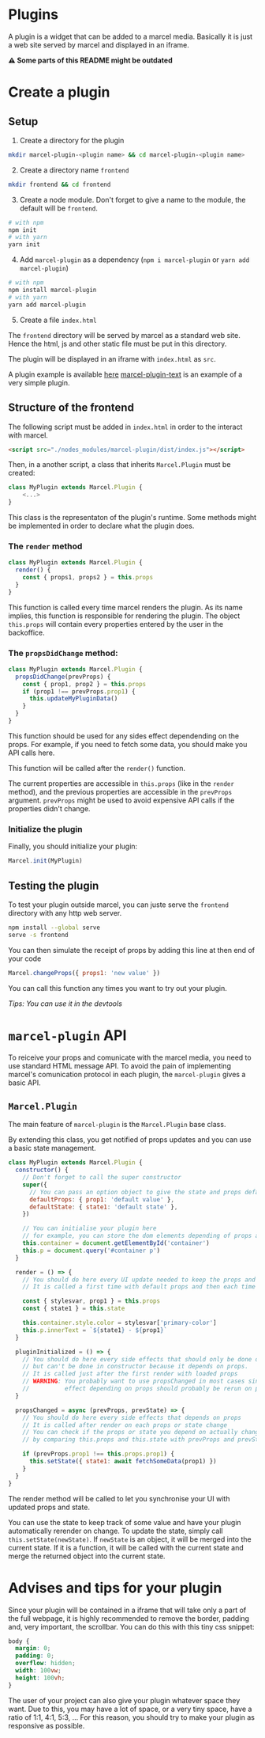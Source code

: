 # Plugins

A plugin is a widget that can be added to a marcel media.
Basically it is just a web site served by marcel and displayed in an iframe.

**:warning: Some parts of this README might be outdated**

# Create a plugin

## Setup

1. Create a directory for the plugin

```bash
mkdir marcel-plugin-<plugin name> && cd marcel-plugin-<plugin name>
```

2. Create a directory name `frontend`

```bash
mkdir frontend && cd frontend
```

3. Create a node module. Don't forget to give a name to the module, the default will be `frontend`.

```bash
# with npm
npm init
# with yarn
yarn init
```

4. Add `marcel-plugin` as a dependency (`npm i marcel-plugin` or `yarn add marcel-plugin`)

```bash
# with npm
npm install marcel-plugin
# with yarn
yarn add marcel-plugin
```

5. Create a file `index.html`

The `frontend` directory will be served by marcel as a standard web site.
Hence the html, js and other static file must be put in this directory.

The plugin will be displayed in an iframe with `index.html` as `src`.

A plugin example is available [here](./example/simple)
[marcel-plugin-text](https://github.com/EmrysMyrddin/marcel-plugin-text) is an example of a very simple plugin.

## Structure of the frontend

The following script must be added in `index.html` in order to the interact with marcel.

```html
<script src="./nodes_modules/marcel-plugin/dist/index.js"></script>
```

Then, in a another script, a class that inherits `Marcel.Plugin` must be created:

```javascript
class MyPlugin extends Marcel.Plugin {
    <...>
}
```

This class is the representaton of the plugin's runtime. Some methods might be implemented in order to declare what the plugin does.

### The `render` method

```javascript
class MyPlugin extends Marcel.Plugin {
  render() {
    const { props1, props2 } = this.props
  }
}
```

This function is called every time marcel renders the plugin.
As its name implies, this function is responsible for rendering the plugin.
The object `this.props` will contain every properties entered by the user in the backoffice.

### The `propsDidChange` method:

```javascript
class MyPlugin extends Marcel.Plugin {
  propsDidChange(prevProps) {
    const { prop1, prop2 } = this.props
    if (prop1 !== prevProps.prop1) {
      this.updateMyPluginData()
    }
  }
}
```

This function should be used for any sides effect dependending on the props.
For example, if you need to fetch some data, you should make you API calls here.

This function will be called after the `render()` function.

The current properties are accessible in `this.props` (like in the `render` method), and the previous properties are accessible in the `prevProps` argument.
`prevProps` might be used to avoid expensive API calls if the properties didn't change.

### Initialize the plugin

Finally, you should initialize your plugin:

```javascript
Marcel.init(MyPlugin)
```

## Testing the plugin

To test your plugin outside marcel, you can juste serve the `frontend` directory with any http web server.

```bash
npm install --global serve
serve -s frontend
```

You can then simulate the receipt of props by adding this line at then end of your code

```javascript
Marcel.changeProps({ props1: 'new value' })
```

You can call this function any times you want to try out your plugin.

_Tips: You can use it in the devtools_

# `marcel-plugin` API

To reiceive your props and comunicate with the marcel media, you need to use standard HTML message API. To avoid the pain of implementing marcel's comunication protocol in each plugin, the `marcel-plugin` gives a basic API.

## `Marcel.Plugin`

The main feature of `marcel-plugin` is the `Marcel.Plugin` base class.

By extending this class, you get notified of props updates and you can use a basic state management.

```javascript
class MyPlugin extends Marcel.Plugin {
  constructor() {
    // Don't forget to call the super constructor
    super({
      // You can pass an option object to give the state and props default values
      defaultProps: { prop1: 'default value' },
      defaultState: { state1: 'default state' },
    })

    // You can initialise your plugin here
    // for example, you can store the dom elements depending of props and state value
    this.container = document.getElementById('container')
    this.p = document.query('#container p')
  }

  render = () => {
    // You should do here every UI update needed to keep the props and state synchronised with the DOM
    // It is called a first time with default props and then each time props or state changes

    const { stylesvar, prop1 } = this.props
    const { state1 } = this.state

    this.container.style.color = stylesvar['primary-color']
    this.p.innerText = `${state1} - ${prop1}`
  }

  pluginInitialized = () => {
    // You should do here every side effects that should only be done once
    // but can't be done in constructor because it depends on props.
    // It is called just after the first render with loaded props
    // WARNING: You probably want to use propsChanged in most cases since a side
    //          effect depending on props should probably be rerun on props change
  }

  propsChanged = async (prevProps, prevState) => {
    // You should do here every side effects that depends on props
    // It is called after render on each props or state change
    // You can check if the props or state you depend on actually changed
    // by comparing this.props and this.state with prevProps and prevState

    if (prevProps.prop1 !== this.props.prop1) {
      this.setState({ state1: await fetchSomeData(prop1) })
    }
  }
}
```

The render method will be called to let you synchronise your UI with updated props and state.

You can use the state to keep track of some value and have your plugin automatically rerender on change. To update the state, simply call `this.setState(newState)`. If `newState` is an object, it will be merged into the current state. If it is a function, it will be called with the current state and merge the returned object into the current state.

# Advises and tips for your plugin

Since your plugin will be contained in a iframe that will take only a part of the full webpage, it is highly recommended to remove the border, padding and, very important, the scrollbar.
You can do this with this tiny css snippet:

```css
body {
  margin: 0;
  padding: 0;
  overflow: hidden;
  width: 100vw;
  height: 100vh;
}
```

The user of your project can also give your plugin whatever space they want.
Due to this, you may have a lot of space, or a very tiny space, have a ratio of 1:1, 4:1, 5:3, ...
For this reason, you should try to make your plugin as responsive as possible.
